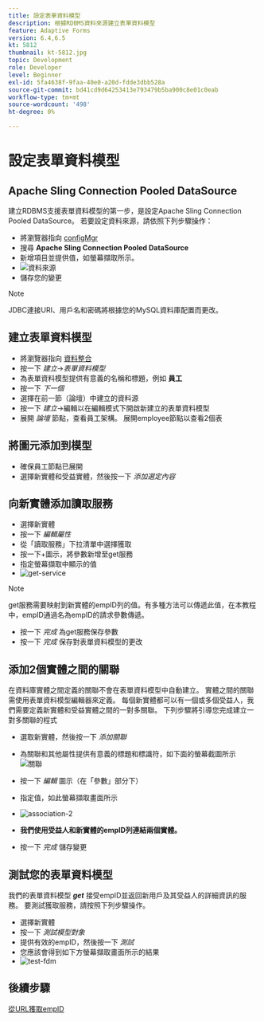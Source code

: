 ```yaml
---
title: 設定表單資料模型
description: 根據RDBMS資料來源建立表單資料模型
feature: Adaptive Forms
version: 6.4,6.5
kt: 5812
thumbnail: kt-5812.jpg
topic: Development
role: Developer
level: Beginner
exl-id: 5fa4638f-9faa-40e0-a20d-fdde3dbb528a
source-git-commit: bd41cd9d64253413e793479b5ba900c8e01c0eab
workflow-type: tm+mt
source-wordcount: '498'
ht-degree: 0%

---
```


# 設定表單資料模型

## Apache Sling Connection Pooled DataSource

建立RDBMS支援表單資料模型的第一步，是設定Apache Sling Connection Pooled DataSource。 若要設定資料來源，請依照下列步驟操作：

* 將瀏覽器指向 [configMgr](http://localhost:4502/system/console/configMgr)
* 搜尋 **Apache Sling Connection Pooled DataSource**
* 新增項目並提供值，如螢幕擷取所示。
* ![資料來源](assets/data-source.png)
* 儲存您的變更

>[!NOTE]
>JDBC連接URI、用戶名和密碼將根據您的MySQL資料庫配置而更改。


## 建立表單資料模型

* 將瀏覽器指向 [資料整合](http://localhost:4502/aem/forms.html/content/dam/formsanddocuments-fdm)
* 按一下 _建立_->_表單資料模型_
* 為表單資料模型提供有意義的名稱和標題，例如 **員工**
* 按一下 _下一個_
* 選擇在前一節（論壇）中建立的資料源
* 按一下 _建立_->編輯以在編輯模式下開啟新建立的表單資料模型
* 展開 _論壇_ 節點，查看員工架構。 展開employee節點以查看2個表

## 將圖元添加到模型

* 確保員工節點已展開
* 選擇新實體和受益實體，然後按一下 _添加選定內容_

## 向新實體添加讀取服務

* 選擇新實體
* 按一下 _編輯屬性_
* 從「讀取服務」下拉清單中選擇獲取
* 按一下+圖示，將參數新增至get服務
* 指定螢幕擷取中顯示的值
* ![get-service](assets/get-service.png)
>[!NOTE]
> get服務需要映射到新實體的empID列的值。有多種方法可以傳遞此值，在本教程中，empID通過名為empID的請求參數傳遞。
* 按一下 _完成_ 為get服務保存參數
* 按一下 _完成_ 保存對表單資料模型的更改

## 添加2個實體之間的關聯

在資料庫實體之間定義的關聯不會在表單資料模型中自動建立。 實體之間的關聯需使用表單資料模型編輯器來定義。 每個新實體都可以有一個或多個受益人，我們需要定義新實體和受益實體之間的一對多關聯。
下列步驟將引導您完成建立一對多關聯的程式

* 選取新實體，然後按一下 _添加關聯_
* 為關聯和其他屬性提供有意義的標題和標識符，如下面的螢幕截圖所示
   ![關聯](assets/association-entities-1.png)

* 按一下 _編輯_ 圖示（在「參數」部分下）

* 指定值，如此螢幕擷取畫面所示
* ![association-2](assets/association-entities.png)
* **我們使用受益人和新實體的empID列連結兩個實體。**
* 按一下 _完成_ 儲存變更

## 測試您的表單資料模型

我們的表單資料模型 **_get_** 接受empID並返回新用戶及其受益人的詳細資訊的服務。 要測試獲取服務，請按照下列步驟操作。

* 選擇新實體
* 按一下 _測試模型對象_
* 提供有效的empID，然後按一下 _測試_
* 您應該會得到如下方螢幕擷取畫面所示的結果
* ![test-fdm](assets/test-form-data-model.png)

## 後續步驟

[從URL獲取empID](./get-request-parameter.md)